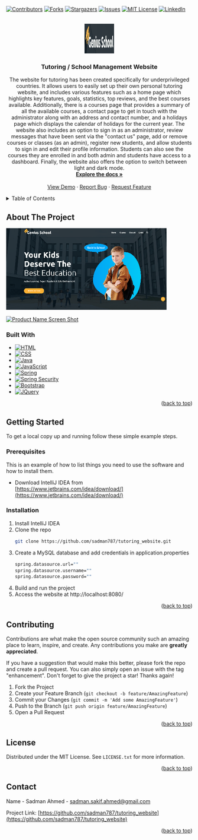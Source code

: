 <a name="readme-top"></a>





[![Contributors][contributors-shield]][contributors-url]
[![Forks][forks-shield]][forks-url]
[![Stargazers][stars-shield]][stars-url]
[![Issues][issues-shield]][issues-url]
[![MIT License][license-shield]][license-url]
[![LinkedIn][linkedin-shield]][linkedin-url]



<!-- PROJECT LOGO -->
<br />
<div align="center">
  <a href="https://github.com/sadman787/tutoring_website">
    <img src="images/logo.png" alt="Logo" width="80" height="80">
  </a>

<h3 align="center">Tutoring / School Management Website</h3>

  <p align="center">
    The website for tutoring has been created specifically for underprivileged countries. It allows users to easily set up their own personal tutoring website, and includes various features such as a home page which highlights key features, goals, statistics, top reviews, and the best courses available. Additionally, there is a courses page that provides a summary of all the available courses, a contact page to get in touch with the administrator along with an address and contact number, and a holidays page which displays the calendar of holidays for the current year. The website also includes an option to sign in as an administrator, review messages that have been sent via the "contact us" page, add or remove courses or classes (as an admin), register new students, and allow students to sign in and edit their profile information. Students can also see the courses they are enrolled in and both admin and students have access to a dashboard. Finally, the website also offers the option to switch between light and dark mode.
    <br />
    <a href="https://github.com/sadman787/tutoring_website"><strong>Explore the docs »</strong></a>
    <br />
    <br />
    <a href="https://github.com/sadman787/tutoring_website">View Demo</a>
    ·
    <a href="https://github.com/sadman787/tutoring_website/issues">Report Bug</a>
    ·
    <a href="https://github.com/sadman787/tutoring_website/issues">Request Feature</a>
  </p>
</div>



<!-- TABLE OF CONTENTS -->
<details>
  <summary>Table of Contents</summary>
  <ol>
    <li>
      <a href="#about-the-project">About The Project</a>
      <ul>
        <li><a href="#built-with">Built With</a></li>
      </ul>
    </li>
    <li>
      <a href="#getting-started">Getting Started</a>
      <ul>
        <li><a href="#prerequisites">Prerequisites</a></li>
        <li><a href="#installation">Installation</a></li>
      </ul>
    </li>
    <li><a href="#usage">Usage</a></li>
    <li><a href="#roadmap">Roadmap</a></li>
    <li><a href="#contributing">Contributing</a></li>
    <li><a href="#license">License</a></li>
    <li><a href="#contact">Contact</a></li>
    <li><a href="#acknowledgments">Acknowledgments</a></li>
  </ol>
</details>



<!-- ABOUT THE PROJECT -->
## About The Project

<img src="images/Website screenshot.png" alt="Logo" width="434" height="220">

[![Product Name Screen Shot][product-screenshot]](https://github.com/sadman787/tutoring_website/blob/develop/New%20Screenshot.png)




### Built With

* [![HTML][HTML]][HTML-url]
* [![CSS][CSS]][CSS-url]
* [![Java][Java]][Java-url]
* [![JavaScript][JavaScript]][JavaScript-url]
* [![Spring][Spring]][Spring]
* [![Spring Security][Spring-Security]][Spring-Security-url]
* [![Bootstrap][Bootstrap.com]][Bootstrap-url]
* [![JQuery][JQuery.com]][JQuery-url]

<p align="right">(<a href="#readme-top">back to top</a>)</p>



<!-- GETTING STARTED -->
## Getting Started

To get a local copy up and running follow these simple example steps.

### Prerequisites

This is an example of how to list things you need to use the software and how to install them.
* Download IntelliJ IDEA from [https://www.jetbrains.com/idea/download/](https://www.jetbrains.com/idea/download/)

### Installation

1. Install IntelliJ IDEA
2. Clone the repo
   ```sh
   git clone https://github.com/sadman787/tutoring_website.git
   ```
3. Create a MySQL database and add credentials in application.properties
   ```sh
   spring.datasource.url=""
   spring.datasource.username=""
   spring.datasource.password=""
   ```
4. Build and run the project
5. Access the website at http://localhost:8080/

<p align="right">(<a href="#readme-top">back to top</a>)</p>



<!-- USAGE EXAMPLES 
## Usage

Use this space to show useful examples of how a project can be used. Additional screenshots, code examples and demos work well in this space. You may also link to more resources.

_For more examples, please refer to the [Documentation](https://example.com)_

<p align="right">(<a href="#readme-top">back to top</a>)</p>

-->


<!-- ROADMAP
## Roadmap

- [ ] Feature 1
- [ ] Feature 2
- [ ] Feature 3
    - [ ] Nested Feature

See the [open issues](https://github.com/sadman787/tutoring_website/issues) for a full list of proposed features (and known issues).

<p align="right">(<a href="#readme-top">back to top</a>)</p>

 -->

<!-- CONTRIBUTING -->
## Contributing

Contributions are what make the open source community such an amazing place to learn, inspire, and create. Any contributions you make are **greatly appreciated**.

If you have a suggestion that would make this better, please fork the repo and create a pull request. You can also simply open an issue with the tag "enhancement".
Don't forget to give the project a star! Thanks again!

1. Fork the Project
2. Create your Feature Branch (`git checkout -b feature/AmazingFeature`)
3. Commit your Changes (`git commit -m 'Add some AmazingFeature'`)
4. Push to the Branch (`git push origin feature/AmazingFeature`)
5. Open a Pull Request

<p align="right">(<a href="#readme-top">back to top</a>)</p>



<!-- LICENSE -->
## License

Distributed under the MIT License. See `LICENSE.txt` for more information.

<p align="right">(<a href="#readme-top">back to top</a>)</p>



<!-- CONTACT -->
## Contact

Name - Sadman Ahmed - sadman.sakif.ahmed@gmail.com

Project Link: [https://github.com/sadman787/tutoring_website](https://github.com/sadman787/tutoring_website)

<p align="right">(<a href="#readme-top">back to top</a>)</p>





<!-- MARKDOWN LINKS & IMAGES -->
<!-- https://www.markdownguide.org/basic-syntax/#reference-style-links -->
[contributors-shield]: https://img.shields.io/github/contributors/sadman787/tutoring_website.svg?style=for-the-badge
[contributors-url]: https://github.com/sadman787/tutoring_website/graphs/contributors
[forks-shield]: https://img.shields.io/github/forks/sadman787/tutoring_website.svg?style=for-the-badge
[forks-url]: https://github.com/sadman787/tutoring_website/network/members
[stars-shield]: https://img.shields.io/github/stars/sadman787/tutoring_website.svg?style=for-the-badge
[stars-url]: https://github.com/sadman787/tutoring_website/stargazers
[issues-shield]: https://img.shields.io/github/issues/sadman787/tutoring_website.svg?style=for-the-badge
[issues-url]: https://github.com/sadman787/tutoring_website/issues
[license-shield]: https://img.shields.io/github/license/sadman787/tutoring_website.svg?style=for-the-badge
[license-url]: https://github.com/sadman787/tutoring_website/blob/master/LICENSE.txt
[linkedin-shield]: https://img.shields.io/badge/-LinkedIn-black.svg?style=for-the-badge&logo=linkedin&colorB=555
[linkedin-url]: https://linkedin.com/in/sadman-ahmed
[product-screenshot]: images/screenshot.png
[HTML]: https://img.shields.io/badge/HTML-239120?style=for-the-badge&logo=html5&logoColor=white
[HTML-url]: https://html.com
[CSS]: https://img.shields.io/badge/CSS-239120?&style=for-the-badge&logo=css3&logoColor=white
[CSS-url]: https://www.css3.com
[Java]: https://img.shields.io/badge/Java-ED8B00?style=for-the-badge&logo=openjdk&logoColor=white
[Java-url]: https://www.java.com/en/
[JavaScript]: https://img.shields.io/badge/JavaScript-323330?style=for-the-badge&logo=javascript&logoColor=F7DF1E
[JavaScript-url]: https://www.javascript.com
[Spring]: https://img.shields.io/badge/Spring-6DB33F?style=for-the-badge&logo=spring&logoColor=white
[Spring-url]: https://spring.io
[Spring-Security]: https://img.shields.io/badge/Spring_Security-6DB33F?style=for-the-badge&logo=Spring-Security&logoColor=white
[Spring-Security-url]: https://docs.spring.io/spring-security/reference/index.html
[Bootstrap.com]: https://img.shields.io/badge/Bootstrap-563D7C?style=for-the-badge&logo=bootstrap&logoColor=white
[Bootstrap-url]: https://getbootstrap.com
[JQuery.com]: https://img.shields.io/badge/jQuery-0769AD?style=for-the-badge&logo=jquery&logoColor=white
[JQuery-url]: https://jquery.com 